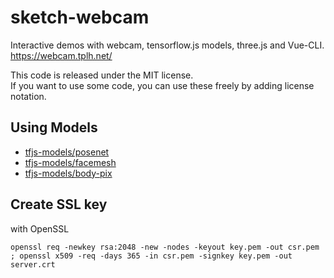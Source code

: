 # sketch-webcam

Interactive demos with webcam, tensorflow.js models, three.js and Vue-CLI.  
https://webcam.tplh.net/

This code is released under the MIT license.  
If you want to use some code, you can use these freely by adding license notation.

## Using Models

- [tfjs-models/posenet](https://github.com/tensorflow/tfjs-models/tree/master/posenet)
- [tfjs-models/facemesh](https://github.com/tensorflow/tfjs-models/tree/master/facemesh)
- [tfjs-models/body-pix](https://github.com/tensorflow/tfjs-models/tree/master/body-pix)

## Create SSL key

with OpenSSL

```
openssl req -newkey rsa:2048 -new -nodes -keyout key.pem -out csr.pem ; openssl x509 -req -days 365 -in csr.pem -signkey key.pem -out server.crt
```
